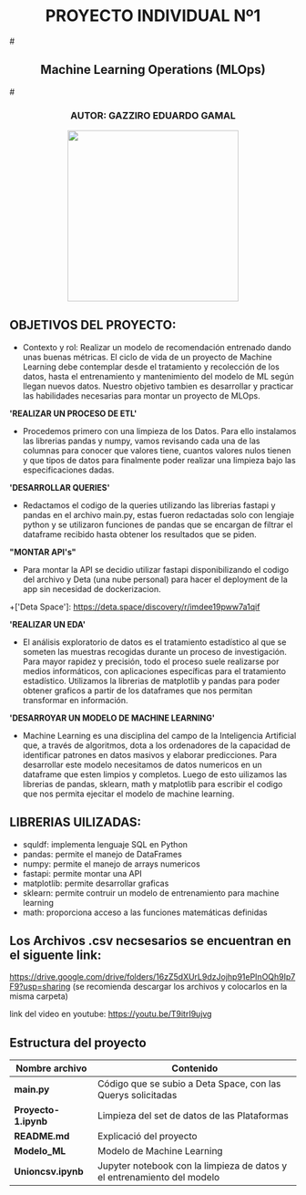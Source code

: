<h1 align=center> PROYECTO INDIVIDUAL Nº1 </h1>
# <h2 align=center>Machine Learning Operations (MLOps)</h1>
# <h3 align=center>AUTOR: GAZZIRO EDUARDO GAMAL</h1>
<p align="center">
<img src="https://user-images.githubusercontent.com/67664604/217914153-1eb00e25-ac08-4dfa-aaf8-53c09038f082.png"  height=300>

## **OBJETIVOS DEL PROYECTO:**

+ Contexto y rol:
Realizar un modelo de recomendación entrenado dando unas buenas métricas. El ciclo de vida de un proyecto de Machine Learning debe contemplar desde el tratamiento y recolección de los datos, hasta el entrenamiento y mantenimiento del modelo de ML según llegan nuevos datos. Nuestro objetivo tambien es desarrollar y practicar las habilidades necesarias para montar un proyecto de MLOps. 

**'REALIZAR UN PROCESO DE ETL'**

+ Procedemos primero con una limpieza de los Datos. Para ello instalamos las librerias pandas y numpy, vamos revisando cada una de las columnas para conocer que valores tiene, cuantos valores nulos tienen y que tipos de datos para finalmente poder realizar una limpieza bajo las especificaciones dadas.

**'DESARROLLAR QUERIES'**

+ Redactamos el codigo de la queries utilizando las librerias fastapi y pandas en el archivo main.py, estas fueron redactadas solo con lengiaje python y se utilizaron funciones de pandas que se encargan de filtrar el dataframe recibido hasta obtener los resultados que se piden.

**"MONTAR API's"**

+ Para montar la API se decidio utilizar fastapi disponibilizando el codigo del archivo y Deta (una nube personal) para hacer el deployment de la app sin necesidad de dockerizacion.

+['Deta Space']: https://deta.space/discovery/r/imdee19pww7a1qif

**'REALIZAR UN EDA'**

+ El análisis exploratorio de datos es el tratamiento estadístico al que se someten las muestras recogidas durante un proceso de investigación. Para mayor rapidez y precisión, todo el proceso suele realizarse por medios informáticos, con aplicaciones específicas para el tratamiento estadístico. Utilizamos la librerias de matplotlib y pandas para poder obtener graficos a partir de los dataframes que nos permitan transformar en información.
 

**'DESARROYAR UN MODELO DE MACHINE LEARNING'**

+ Machine Learning es una disciplina del campo de la Inteligencia Artificial que, a través de algoritmos, dota a los ordenadores de la capacidad de identificar patrones en datos masivos y elaborar predicciones. Para desarrollar este modelo necesitamos de datos numericos en un dataframe que esten limpios y completos. Luego de esto uilizamos las librerias de pandas, sklearn, math y matplotlib para escribir el codigo que nos permita ejecitar el modelo de machine learning.

## **LIBRERIAS UILIZADAS:**

+ squldf: implementa lenguaje SQL en Python
+ pandas: permite el manejo de DataFrames 
+ numpy: permite el manejo de arrays numericos
+ fastapi: permite montar una API
+ matplotlib: permite desarrollar graficas
+ sklearn: permite contruir un modelo de entrenamiento para machine learning
+ math: proporciona acceso a las funciones matemáticas definidas

## Los Archivos .csv necsesarios se encuentran en el siguente link: 
https://drive.google.com/drive/folders/16zZ5dXUrL9dzJojhp91ePInOQh9Ip7F9?usp=sharing
 (se recomienda descargar los archivos y colocarlos en la misma carpeta)
 
 link del video en youtube: https://youtu.be/T9itrI9ujvg

## Estructura del proyecto
| Nombre archivo | Contenido|
|----------------|----------|
| **main.py** |  Código que se subio a Deta Space, con las Querys solicitadas |
| **Proyecto-1.ipynb** | Limpieza del set de datos de las Plataformas |
| **README.md** | Explicació del proyecto |
| **Modelo_ML** | Modelo de Machine Learning |
| **Unioncsv.ipynb** | Jupyter notebook con la limpieza de datos y el entrenamiento del modelo |
